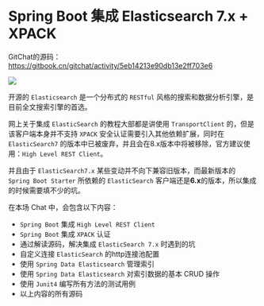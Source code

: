 #  Spring Boot 集成 Elasticsearch 7.x + XPACK
GitChat的源码：https://gitbook.cn/gitchat/activity/5eb14213e90db13e2ff703e6

![](https://gitee.com/zlt2000/images/raw/master/sb-es7.jpg)



开源的 `Elasticsearch` 是一个分布式的 `RESTful` 风格的搜索和数据分析引擎，是目前全文搜索引擎的首选。

网上关于集成 `ElasticSearch` 的教程大部都是讲使用 `TransportClient` 的，但是该客户端本身并不支持 `XPACK` 安全认证需要引入其他依赖扩展，同时在 `ElasticSearch7` 的版本中已被废弃，并且会在8.x版本中将被移除，官方建议使用：`High Level REST Client`。

并且由于 `ElasticSearch7.x` 某些变动并不向下兼容旧版本，而最新版本的 `Spring Boot Starter` 所依赖的 `ElasticSearch` 客户端还是**6.x**的版本，所以集成的时候需要填不少的坑。

在本场 Chat 中，会包含以下内容：
* `Spring Boot` 集成 `High Level REST Client`
* `Spring Boot` 集成 `XPACK` 认证
* 通过解读源码，解决集成 `ElasticSearch 7.x` 时遇到的坑
* 自定义连接 `ElasticSearch` 的http连接池配置
* 使用 `Spring Data Elasticsearch` 管理索引
* 使用 `Spring Data Elasticsearch` 对索引数据的基本 CRUD 操作
* 使用 `Junit4` 编写所有方法的测试用例
* 以上内容的所有源码

